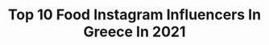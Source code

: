 ---
title: Top 10 Food Instagram Influencers In Greece In 2021
description: >-
  Find top food Instagram influencers in Greece in 2021. Most popular hashtags: #greece #summer #travel #visitgreece.
platform: Instagram
hits: 183
text_top: Analyze the best Instagram profiles on inBeat.
text_bottom: Our database aggregates 183 Instagram influencers like this in Greece for you to connect with.
profiles:
  - username: "thanasis_bitzi"
    fullname: >-
      Thanasis Bitzilis
    bio: >-
      •Portrait Photographer •Based In Athens/Greece •Food Profile:@foodlens.gr •Personal Profile:@thanasis.bitzilis
    location: "Greece"
    followers: 5889
    engagement: 1282
    commentsToLikes: 0.094157
    id: ck5q2nvzegxlp0i11fg05nm9x
    verified: false
    hashtags: "#realismag, #instameetgrece, #portraitpage, #globalportraits"
  - username: "jim_kehagias"
    fullname: >-
      ᴊɪᴍ ᴋᴇʜᴀɢɪᴀs
    bio: >-
      📸 Photographer based in Athens Portrait | Fashion | Architecture | Food 📩 Dm for collaboration! Email: Dimkehagias@yahoo.gr
    location: "Greece"
    followers: 10889
    engagement: 1684
    commentsToLikes: 0.191912
    id: ckap6b08tf4ut0i782amr8h8v
    verified: false
    hashtags: "#islandvibes, #photooftheday, #instagood, #sunnyday"
  - username: "am.konstantina"
    fullname: >-
      𝓚𝓸𝓷𝓼𝓽𝓪𝓷𝓽𝓲𝓷𝓪✨
    bio: >-
      🦷Dentist 💜Fitness & Food 📍Thessaloniki, Greece 🎥YouTube channel: Konstantina 🎮Livestreaming on Facebook Gaming : @pdtproject_official
    location: "Greece"
    followers: 109884
    engagement: 1304
    commentsToLikes: 0.013674
    id: ck0w3mozdu6y70i19405f1i8t
    verified: false
    hashtags: "#fitness, #greece, #konstantina, #summeringreece"
  - username: "thaleinio"
    fullname: >-
      Thaleia Ioannou📍Athens
    bio: >-
      🌍Travel & food Food - @urbanfoodjunkiegr Biker girl @scramblerducatihellas Ambassador #thaleinioontour 🥇Best travel account 2018 by Athensvoice
    location: "Greece"
    followers: 9865
    engagement: 773
    commentsToLikes: 0.051650
    id: ck5hcdjajhi1a0i1157c2iy4o
    verified: false
    hashtags: "#monemvasia, #prague, #czechrepublic, #hotellife"
  - username: "gogodelogianni"
    fullname: >-
      Gogo Delogianni
    bio: >-
      foodie ° cook ° recipe developer ° music lover ° DIME awards winner 2018 MAD about arts winner 2019 #gogodelogianni #foodloverfoodmaker Recipe link ⤵️
    location: "Greece"
    followers: 31237
    engagement: 735
    commentsToLikes: 0.008906
    id: ck55lljyh1usa0i11v3z9inc1
    verified: false
    hashtags: "#kateveitetaskalia, #timetoendbreastcancer, #elcdonates, #lidlplus"
  - username: "billyheis"
    fullname: >-
      Vasilis Siampalis
    bio: >-
      Portrait | Fashion | Weddings | Food | Lifestyle Photographer / Retoucher 🌍 Based in Athens / Greece
    location: "Greece"
    followers: 18370
    engagement: 667
    commentsToLikes: 0.022681
    id: ck0twcjncew020i19gpkiju7e
    verified: false
    hashtags: "#prettylittlelondon, #itssolondon, #forevermagazine, #cityports"
  - username: "lorys.story"
    fullname: >-
      Loredana Gavrila🇹🇩Travel Lover
    bio: >-
      ✧ Life is a journey, not a destination ♡ Food & Travel Lover ❖ Senior Cruise Consultant ☞ Mykonos
    location: "Greece"
    followers: 23836
    engagement: 312
    commentsToLikes: 0.045862
    id: ck6tymwtr4ohc0j715m2bykgj
    verified: false
    hashtags: "#mykonosisland, #reels, #ootdinspiration, #travelreels"
  - username: "kwnpapage"
    fullname: >-
      Κωνσταντίνα Παπαγεωργίου
    bio: >-
      •Perfectly imperfect•📍ATH🇬🇷 •Since '93♋️•Food lover🍔🥞 •Aegean Cabin Crew✈️•DM me for collaboration 💌•
    location: "Greece"
    followers: 24365
    engagement: 626
    commentsToLikes: 0.003129
    id: ck6uayd226ej00j71wloazsph
    verified: false
    hashtags: ""
  - username: "bb_mo.ra"
    fullname: >-
      Mo.Ra.
    bio: >-
      I ❤️ my job, but in my spare time I’m a •Traveler •Foodie •Fashion addict •Beauty junkie •Fitness passionate
    location: "Greece"
    followers: 9047
    engagement: 569
    commentsToLikes: 0.028261
    id: ck9hcgl4wlaek0j78wu8yy4o9
    verified: false
    hashtags: "#turnulsfatului, #coffeetime, #sibiuromania, #smile"
  - username: "lydia_marend"
    fullname: >-
      𝓛𝔂𝓭𝓲𝓪 𝓶𝓪𝓻𝓮𝓭
    bio: >-
      ~♡ #preschool_teacher 👼 ~♡ #world_citizen 🌏 ~♡ in LOVE with #photos, #food, #travels, #art, #books, #poetry, #happy_mood, #cheery_people ! 🌸🌺🌷🌼🌹
    location: "Greece"
    followers: 4573
    engagement: 1715
    commentsToLikes: 0.318959
    id: ck9havak2eaem0j78cqxnj5ha
    verified: false
    hashtags: "#sunsetphotography, #sharetounite, #thailand, #greece"
---